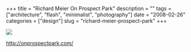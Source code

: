 +++
title = "Richard Meier On Prospect Park"
description = ""
tags = ["architecture", "flash", "minimalist", "photography"]
date = "2008-02-26"
categories = ["design"]
slug = "richard-meier-prospect-park"
+++


 

  <div id="screens-thumbs" class="clearfix">
    <div class="txt-center" id="design-submission"><a href="http://onprospectpark.com/"><img id='bluga-thumbnail-890' class='bluga-thumbnail large' src='/media/bluga/
wt47f2791e26112_0.jpg'/></a></div>  
  </div>   
<p><a href="http://onprospectpark.com/">http://onprospectpark.com/</a></p>




